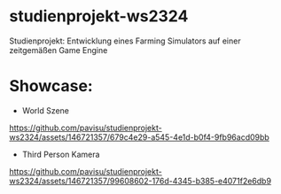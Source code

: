# studienprojekt-ws2324
Studienprojekt: Entwicklung eines Farming Simulators auf einer zeitgemäßen Game Engine

# Showcase:
- World Szene

https://github.com/pavisu/studienprojekt-ws2324/assets/146721357/679c4e29-a545-4e1d-b0f4-9fb96acd09bb

- Third Person Kamera

https://github.com/pavisu/studienprojekt-ws2324/assets/146721357/99608602-176d-4345-b385-e4071f2e6db9



